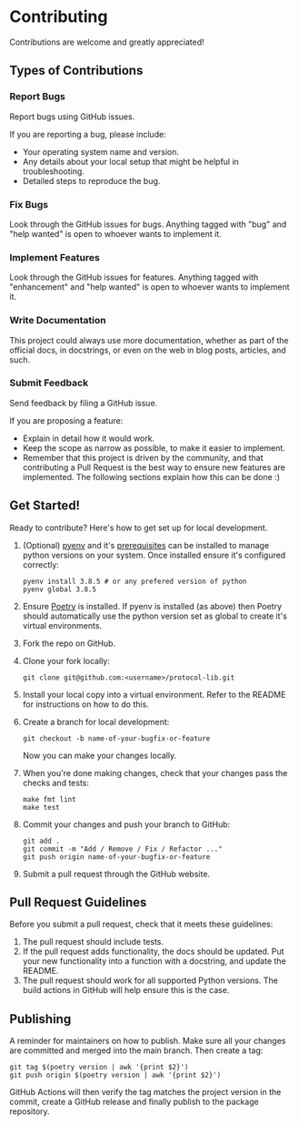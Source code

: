 # Contributing

Contributions are welcome and greatly appreciated!

## Types of Contributions

### Report Bugs

Report bugs using GitHub issues.

If you are reporting a bug, please include:
- Your operating system name and version.
- Any details about your local setup that might be helpful in troubleshooting.
- Detailed steps to reproduce the bug.

### Fix Bugs

Look through the GitHub issues for bugs. Anything tagged with "bug" and "help wanted" is open to whoever wants to implement it.

### Implement Features

Look through the GitHub issues for features. Anything tagged with "enhancement" and "help wanted" is open to whoever wants to implement it.

### Write Documentation

This project could always use more documentation, whether as part of the official docs, in docstrings, or even on the web in blog posts, articles, and such.

### Submit Feedback

Send feedback by filing a GitHub issue.

If you are proposing a feature:
- Explain in detail how it would work.
- Keep the scope as narrow as possible, to make it easier to implement.
- Remember that this project is driven by the community, and that contributing a Pull Request is the best way to ensure new features are implemented. The following sections explain how this can be done :)

## Get Started!

Ready to contribute? Here's how to get set up for local development.

1.  (Optional) [pyenv](https://github.com/pyenv/pyenv-installer) and it's
    [prerequisites](https://github.com/pyenv/pyenv/wiki/Common-build-problems#prerequisites)
    can be installed to manage python versions on your system. Once installed
    ensure it's configured correctly:
    ```shell script
    pyenv install 3.8.5 # or any prefered version of python
    pyenv global 3.8.5
    ```

2.  Ensure [Poetry](https://python-poetry.org/docs/#installation) is installed. If pyenv
    is installed (as above) then Poetry should automatically use the python version set as
    global to create it's virtual environments.

3.  Fork the repo on GitHub.

4.  Clone your fork locally:
    ```shell script
    git clone git@github.com:<username>/protocol-lib.git
    ```

5.  Install your local copy into a virtual environment. Refer to the
    README for instructions on how to do this.

6.  Create a branch for local development:
    ```shell script
    git checkout -b name-of-your-bugfix-or-feature
    ```
    Now you can make your changes locally.

7.  When you're done making changes, check that your changes pass the checks and tests:
    ```shell script
    make fmt lint
    make test
    ```

8.  Commit your changes and push your branch to GitHub:
    ```shell script
    git add .
    git commit -m "Add / Remove / Fix / Refactor ..."
    git push origin name-of-your-bugfix-or-feature
    ```

9.  Submit a pull request through the GitHub website.

## Pull Request Guidelines

Before you submit a pull request, check that it meets these guidelines:

1.  The pull request should include tests.
2.  If the pull request adds functionality, the docs should be updated. Put your new functionality into a function with a docstring, and update the README.
3.  The pull request should work for all supported Python versions. The build actions in GitHub will help ensure this is the case.

## Publishing

A reminder for maintainers on how to publish. Make sure all your changes are committed and merged into the main branch. Then create a tag:
```shell script
git tag $(poetry version | awk '{print $2}')
git push origin $(poetry version | awk '{print $2}')
```
GitHub Actions will then verify the tag matches the project version in the commit, create a GitHub release and finally publish to the package repository.
